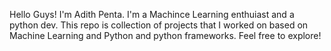 Hello Guys! I'm Adith Penta. I'm a Machince Learning enthuiast and a python dev. This repo is collection of projects that I worked on based on Machine Learning and Python and python frameworks. Feel free to explore!
 
 
